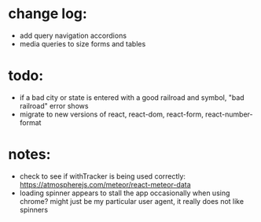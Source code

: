 # change log:
- add query navigation accordions
- media queries to size forms and tables

# todo:
- if a bad city or state is entered with a good railroad and symbol, "bad railroad" error shows
- migrate to new versions of react, react-dom, react-form, react-number-format


# notes:
- check to see if withTracker is being used correctly: https://atmospherejs.com/meteor/react-meteor-data
- loading spinner appears to stall the app occasionally when using chrome? might just be my particular user agent, it really does not like spinners